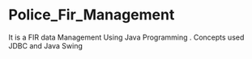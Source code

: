 # Police_Fir_Management
It is a FIR data Management Using Java Programming . Concepts used JDBC and Java Swing
